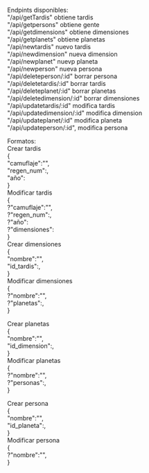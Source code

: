 Endpints disponibles:<br>
"/api/getTardis" obtiene tardis<br>
"/api/getpersons" obtiene gente<br>
"/api/getdimensions" obtiene dimensiones<br>
"/api/getplanets" obtiene planetas<br>
"/api/newtardis" nuevo tardis<br>
"/api/newdimension" nueva dimension<br>
"/api/newplanet" nuevp planeta<br>
"/api/newperson" nueva persona<br>
"/api/deleteperson/:id" borrar persona<br>
"/api/deletetardis/:id" borrar tardis<br>
"/api/deleteplanet/:id" borrar planetas<br>
"/api/deletedimension/:id" borrar dimensiones<br>
"/api/updatetardis/:id" modifica tardis<br>
"/api/updatedimension/:id" modifica dimension<br>
"/api/updateplanet/:id" modifica planeta<br>
"/api/updateperson/:id", modifica persona <br>

Formatos:<br>
Crear tardis<br>
{<br>
    "camuflaje":"",<br>
    "regen_num":,<br>
    "año":<br>
}<br>
Modificar tardis<br>
{<br>
    ?"camuflaje":"",<br>
    ?"regen_num":,<br>
    ?"año":<br>
    ?"dimensiones":<br>
}<br>
Crear dimensiones<br>
{<br>
    "nombre":"",<br>
    "id_tardis":,<br>
}<br>
Modificar dimensiones<br>
{<br>
    ?"nombre":"",<br>
    ?"planetas":,<br>
}<br>

Crear planetas<br>
{<br>
    "nombre":"",<br>
    "id_dimension":,<br>
}<br>
Modificar planetas<br>
{<br>
    ?"nombre":"",<br>
    ?"personas":,<br>
}<br>

Crear persona<br>
{<br>
    "nombre":"",<br>
    "id_planeta":,<br>
}<br>
Modificar persona<br>
{<br>
    ?"nombre":"",<br>
}<br>


